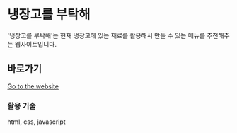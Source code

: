 # 냉장고를 부탁해
 '냉장고를 부탁해'는 현재 냉장고에 있는 재료를 활용해서 만들 수 있는 메뉴를 추천해주는 웹사이트입니다.<br>

## 바로가기
[Go to the website](https://y0ngjun.github.io/Fridge_Please/%ED%94%84%EB%A1%9C%EC%A0%9D%ED%8A%B8_%ED%8C%8C%EC%9D%BC/index.html)

### 활용 기술
html, css, javascript